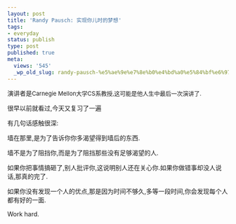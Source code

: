 ```yaml
---
layout: post
title: 'Randy Pausch: 实现你儿时的梦想'
tags:
- everyday
status: publish
type: post
published: true
meta:
  views: '545'
  _wp_old_slug: randy-pausch-%e5%ae%9e%e7%8e%b0%e4%bd%a0%e5%84%bf%e6%97%b6%e7%9a%84%e6%a2%a6%e6%83%b3
---
```

演讲者是<font size="2">Carnegie Mellon大学CS系教授,这可能是他人生中最后一次演讲了.</font>

很早以前就看过,今天又复习了一遍

有几句话感触很深:

墙在那里,是为了告诉你你多渴望得到墙后的东西.

墙不是为了阻挡你,而是为了阻挡那些没有足够渴望的人.

如果你把事情搞砸了,别人批评你,这说明别人还在关心你.如果你做错事却没人说话,那真的完了.

如果你没有发现一个人的优点,那是因为时间不够久,多等一段时间,你会发现每个人都有好的一面.

Work hard.
